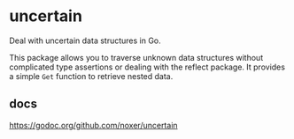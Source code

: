 # uncertain
Deal with uncertain data structures in Go.

This package allows you to traverse unknown data structures without complicated type assertions or dealing with the reflect package. It provides a simple `Get` function to retrieve nested data.

## docs
https://godoc.org/github.com/noxer/uncertain

